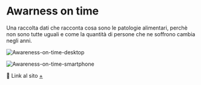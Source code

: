 # Awarness on time
Una raccolta dati che racconta cosa sono le patologie alimentari, perchè non sono tutte uguali e come la quantità di persone che ne soffrono cambia negli anni.

![Awareness-on-time-desktop](https://user-images.githubusercontent.com/76476647/123444275-04ca8c00-d5d7-11eb-9517-dbb4e8ada9c5.gif)

![Awareness-on-time-smartphone](https://user-images.githubusercontent.com/76476647/123441588-4f96d480-d5d4-11eb-8466-704478a6bbfa.gif)

🔗 Link al sito [+](https://lucillacesaroni.github.io/Awarness-on-time/website/#home)
